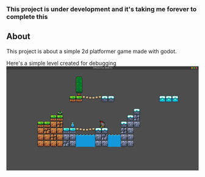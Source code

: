 ### This project is under development and it's taking me forever to complete this

## About
This project is about a simple 2d platformer game made with godot.

Here's a simple level created for debugging
![Level](./image/level.png)
